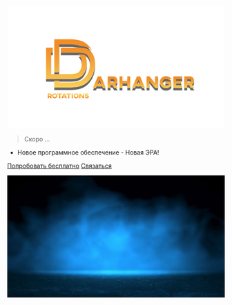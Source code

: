 ![logo](_media/logo.png)

> Скоро ...

- Новое программное обеспечение - Новая ЭРА!

[Попробовать бесплатно](https://c132062.hostnl02.fornex.host/)
[Связаться](https://discord.com/users/250267265285488641)

![](_media/bg.png)